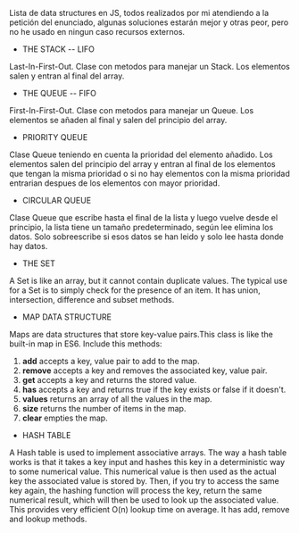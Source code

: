 Lista de data structures en JS, todos realizados por mi atendiendo a la petición del enunciado, algunas soluciones estarán mejor y otras peor, pero no he usado en ningun caso recursos externos.

- THE STACK -- LIFO

Last-In-First-Out. Clase con metodos para manejar un Stack. Los elementos salen y entran al final del array.

- THE QUEUE -- FIFO

First-In-First-Out. Clase con metodos para manejar un Queue. Los elementos se añaden al final y salen del principio del array.

- PRIORITY QUEUE

Clase Queue teniendo en cuenta la prioridad del elemento añadido. Los elementos salen del principio del array y entran al final de los elementos que tengan la misma prioridad o si no hay elementos con la misma prioridad entrarian despues de los elementos con mayor prioridad.

- CIRCULAR QUEUE

Clase Queue que escribe hasta el final de la lista y luego vuelve desde el principio, la lista tiene un tamaño predeterminado, según lee elimina los datos. Solo sobreescribe si esos datos se han leido y solo lee hasta donde hay datos. 

- THE SET

A Set is like an array, but it cannot contain duplicate values. The typical use for a Set is to simply check for the presence of an item. It has union, intersection, difference and subset methods.

- MAP DATA STRUCTURE

Maps are data structures that store key-value pairs.This class is like the built-in map in ES6. Include this methods: 
1. **add** accepts a key, value pair to add to the map.
2. **remove** accepts a key and removes the associated key, value pair.
3. **get** accepts a key and returns the stored value.
4. **has** accepts a key and returns true if the key exists or false if it doesn't.
5. **values** returns an array of all the values in the map.
6. **size** returns the number of items in the map.
7. **clear** empties the map.

- HASH TABLE

A Hash table is used to implement associative arrays. The way a hash table works is that it takes a key input and hashes this key in a deterministic way to some numerical value. This numerical value is then used as the actual key the associated value is stored by. Then, if you try to access the same key again, the hashing function will process the key, return the same numerical result, which will then be used to look up the associated value. This provides very efficient O(n) lookup time on average. It has add, remove and lookup methods.